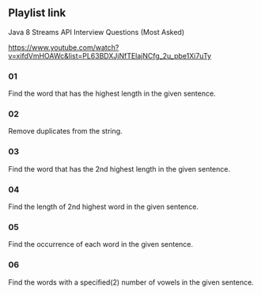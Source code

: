 
## Playlist link
Java 8 Streams API Interview Questions (Most Asked)

https://www.youtube.com/watch?v=xifdVmHOAWc&list=PL63BDXJjNfTElajNCfg_2u_pbe1Xi7uTy

### 01 
Find the word that has the highest length in the given sentence.
### 02
Remove duplicates from the string.
### 03
Find the word that has the 2nd highest length in the given sentence.
### 04
Find the length of 2nd highest word in the given sentence.
### 05
Find the occurrence of each word in the given sentence.
### 06
Find the words with a specified(2) number of vowels in the given sentence.
